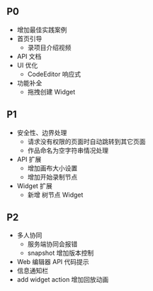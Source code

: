 ## P0
- 增加最佳实践案例
- 首页引导
  - 录项目介绍视频
- API 文档
- UI 优化
  - CodeEditor 响应式
- 功能补全
  - 拖拽创建 Widget

## P1
- 安全性、边界处理
  - 请求没有权限的页面时自动跳转到其它页面
  - 作品命名为空字符串情况处理
- API 扩展
  - 增加画布大小设置
  - 增加开始录制节点
- Widget 扩展
  - 新增 树节点 Widget 

## P2
- 多人协同
  - 服务端协同会报错
  - snapshot 增加版本控制
- Web 编辑器 API 代码提示
- 信息通知栏
- add widget action 增加回放动画